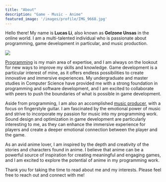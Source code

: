 ```yaml
---
title: "About"
description: "Game - Music - Anime"
featured_image: '/images/profile/IMG_9668.jpg'
---
```


Hello there! My name is **Lucas Li**, also known as **Gelzone Unsas** in the online world. I am a multi-talented individual who is passionate about programming, game development in particular, and music production.

![](/images/profile/IMG_2316.jpg)

[Programming](https://github.com/GelzoneXUnsas) is my main area of expertise, and I am always on the lookout for new ways to improve my skills and knowledge. Game development is a particular interest of mine, as it offers endless possibilities to create innovative and immersive experiences. My undergraduate and master studies in Computer Science have provided me with a strong foundation in programming and software development, and I am excited to collaborate with peers to push the boundaries of what is possible in game development.

Aside from programming, I am also an accomplished [music producer](https://www.youtube.com/channel/UCs_AJP0KDnVPcPugtp6k37Q), with a focus on fingerstyle guitar. I am fascinated by the emotional power of music and strive to incorporate my passion for music into my programming work. Sound design and optimization in game development are particularly interesting to me, as they can enhance the immersive experience for players and create a deeper emotional connection between the player and the game.

As an avid anime lover, I am inspired by the depth and creativity of the stories and characters found in anime. I believe that anime can be a powerful source of inspiration for creating meaningful and engaging games, and I am excited to explore the potential of anime in my programming work.

Thank you for taking the time to read about me and my interests. Please feel free to reach out and connect with me!

